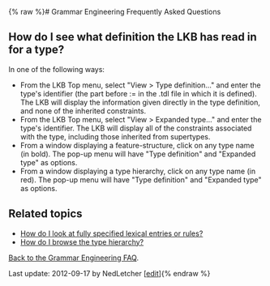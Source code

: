 {% raw %}# Grammar Engineering Frequently Asked Questions

## How do I see what definition the LKB has read in for a type?

In one of the following ways:

- From the LKB Top menu, select "View &gt; Type definition..." and
enter the type's identifier (the part before := in the .tdl file in
which it is defined). The LKB will display the information given
directly in the type definition, and none of the inherited
constraints.
- From the LKB Top menu, select "View &gt; Expanded type..." and enter
the type's identifier. The LKB will display all of the constraints
associated with the type, including those inherited from supertypes.
- From a window displaying a feature-structure, click on any type name
(in bold). The pop-up menu will have "Type definition" and "Expanded
type" as options.
- From a window displaying a type hierarchy, click on any type name
(in red). The pop-up menu will have "Type definition" and "Expanded
type" as options.

## Related topics

- [How do I look at fully specified lexical entries or
rules?](../GeFaqViewEntry)
- [How do I browse the type hierarchy?](../GeFaqViewHierarchy)

[Back to the Grammar Engineering FAQ](/GrammarEngineeringFaq).

Last update: 2012-09-17 by NedLetcher [[edit](https://github.com/delph-in/docs/wiki/GeFaqViewType/_edit)]{% endraw %}